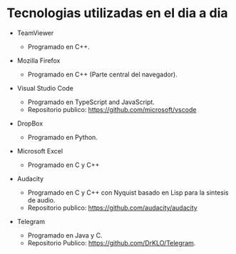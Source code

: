 # Tecnologias utilizadas en el dia a dia
* TeamViewer 
  * Programado en C++.
  
* Mozilla Firefox 
  *  Programado en C++ (Parte central del navegador).
  
* Visual Studio Code 
  * Programado en TypeScript and JavaScript.
  * Repositorio publico: https://github.com/microsoft/vscode
  
* DropBox 
  * Programado en Python.
  
* Microsoft Excel 
  * Programado en C y C++
  
* Audacity
  * Programado en C y C++ con Nyquist basado en Lisp para la sintesis de audio. 
  * Repositorio publico: https://github.com/audacity/audacity
  
* Telegram 
  * Programado en Java y C.
  * Repositorio Publico: https://github.com/DrKLO/Telegram.
